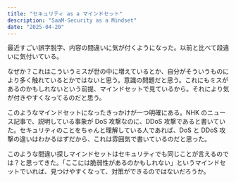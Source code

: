 ```yaml
---
title: "セキュリティ as a マインドセット"
description: "SaaM-Security as a Mindset"
date: "2025-04-20"
---
```


最近すごい誤字脱字、内容の間違いに気が付くようになった。以前と比べて段違いに気付いている。

なぜか？これはこういうミスが世の中に増えているとか、自分がそういうものにより多く触れているとかではないと思う。意識の問題だと思う。これにもミスがあるのかもしれないという前提、マインドセットで見ているから。それにより気が付きやすくなってるのだと思う。

このようなマインドセットになったきっかけが一つ明確にある。NHK のニュース記事で、説明している事象が DoS 攻撃なのに、DDoS 攻撃であると書いていた。セキュリティのことをちゃんと理解している人であれば、DoS と DDoS 攻撃の違いはわかるはずだから、これは雰囲気で書いているのだと思った。

このような間違い探しマインドセットはセキュリティでも同じことが言えるのでは？と思ってきた。「ここには脆弱性があるのかもしれない」というマインドセットでいれば、見つけやすくなって、対策ができるのではないだろうか。
